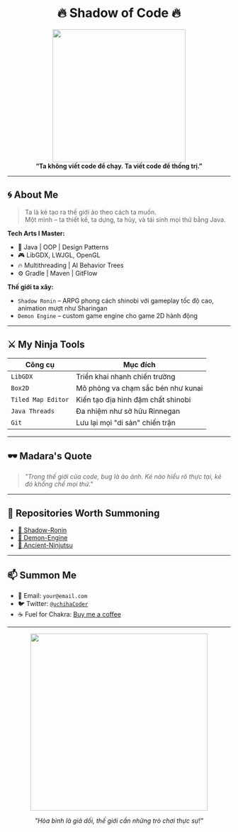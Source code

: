 <h1 align="center">
  🔥 Shadow of Code 🔥  
</h1>

<p align="center">
  <img src="https://media.tenor.com/xU2XYaIEyUUAAAAC/madara-uchiha.gif" width="300"/><br>
  <strong>“Ta không viết code để chạy. Ta viết code để thống trị.”</strong>
</p>

---

## 🌀 About Me

> Ta là kẻ tạo ra thế giới ảo theo cách ta muốn.  
> Một mình – ta thiết kế, ta dựng, ta hủy, và tái sinh mọi thứ bằng Java.  

**Tech Arts I Master:**
- 🧠 Java | OOP | Design Patterns
- 🎮 LibGDX, LWJGL, OpenGL
- 🔥 Multithreading | AI Behavior Trees
- ⚙️ Gradle | Maven | GitFlow

**Thế giới ta xây:**
- `Shadow Ronin` – ARPG phong cách shinobi với gameplay tốc độ cao, animation mượt như Sharingan
- `Demon Engine` – custom game engine cho game 2D hành động

---

## ⚔️ My Ninja Tools

| Công cụ | Mục đích |
|--------|----------|
| `LibGDX` | Triển khai nhanh chiến trường |
| `Box2D` | Mô phỏng va chạm sắc bén như kunai |
| `Tiled Map Editor` | Kiến tạo địa hình đậm chất shinobi |
| `Java Threads` | Đa nhiệm như sở hữu Rinnegan |
| `Git` | Lưu lại mọi "di sản" chiến trận |

---

## 🕶 Madara's Quote

> _"Trong thế giới của code, bug là ảo ảnh. Kẻ nào hiểu rõ thực tại, kẻ đó khống chế mọi thứ."_

---

## 📂 Repositories Worth Summoning

- [🔗 Shadow-Ronin](https://github.com/yourusername/shadow-ronin)
- [🔗 Demon-Engine](https://github.com/yourusername/demon-engine)
- [🔗 Ancient-Ninjutsu](https://github.com/yourusername/ancient-ninjutsu)

---

## 📫 Summon Me

- 📧 Email: `your@email.com`
- 🐦 Twitter: [`@uchihaCoder`](https://twitter.com/uchihaCoder)
- ☕ Fuel for Chakra: [Buy me a coffee](https://buymeacoffee.com/uchihaDev)

---

<p align="center">
  <img src="https://i.pinimg.com/originals/6e/bf/51/6ebf51d59cc0dd6d1e54f118a1e52047.gif" width="400"/>
</p>

<p align="center">
  <em>"Hòa bình là giả dối, thế giới cần những trò chơi thực sự!"</em>
</p>
